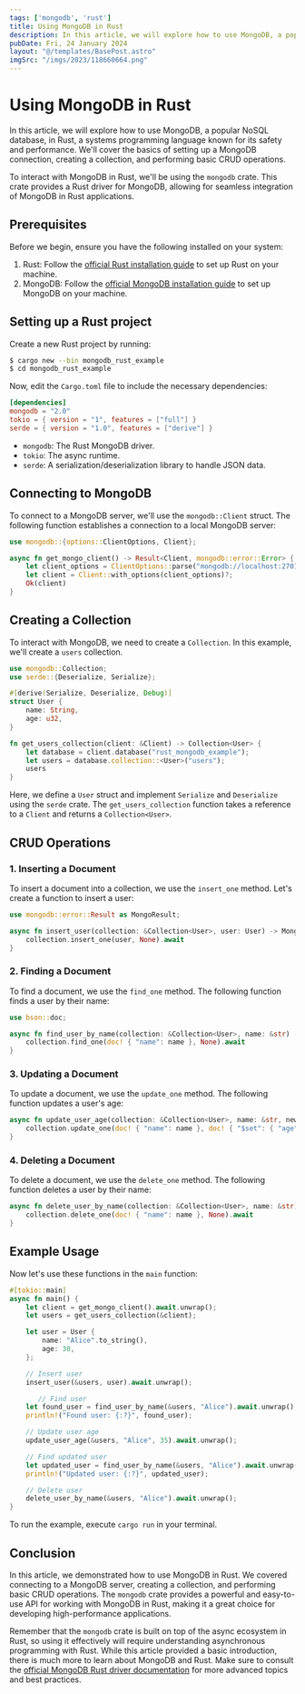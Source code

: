 ```yaml
---
tags: ['mongodb', 'rust']
title: Using MongoDB in Rust
description: In this article, we will explore how to use MongoDB, a popular NoSQL database, in Rust, a systems programming language known for its safety and performance. We'll cover the basics of setting up a MongoDB connection, creating a collection, and performing basic CRUD operations.
pubDate: Fri, 24 January 2024
layout: "@/templates/BasePost.astro"
imgSrc: "/imgs/2023/118660664.png"
---
```


# Using MongoDB in Rust

In this article, we will explore how to use MongoDB, a popular NoSQL database, in Rust, a systems programming language known for its safety and performance. We'll cover the basics of setting up a MongoDB connection, creating a collection, and performing basic CRUD operations.

To interact with MongoDB in Rust, we'll be using the `mongodb` crate. This crate provides a Rust driver for MongoDB, allowing for seamless integration of MongoDB in Rust applications.

## Prerequisites

Before we begin, ensure you have the following installed on your system:

1. Rust: Follow the [official Rust installation guide](https://www.rust-lang.org/tools/install) to set up Rust on your machine.
2. MongoDB: Follow the [official MongoDB installation guide](https://docs.mongodb.com/manual/installation/) to set up MongoDB on your machine.

## Setting up a Rust project

Create a new Rust project by running:

```bash
$ cargo new --bin mongodb_rust_example
$ cd mongodb_rust_example
```

Now, edit the `Cargo.toml` file to include the necessary dependencies:

```toml
[dependencies]
mongodb = "2.0"
tokio = { version = "1", features = ["full"] }
serde = { version = "1.0", features = ["derive"] }
```

- `mongodb`: The Rust MongoDB driver.
- `tokio`: The async runtime.
- `serde`: A serialization/deserialization library to handle JSON data.

## Connecting to MongoDB

To connect to a MongoDB server, we'll use the `mongodb::Client` struct. The following function establishes a connection to a local MongoDB server:

```rust
use mongodb::{options::ClientOptions, Client};

async fn get_mongo_client() -> Result<Client, mongodb::error::Error> {
    let client_options = ClientOptions::parse("mongodb://localhost:27017").await?;
    let client = Client::with_options(client_options)?;
    Ok(client)
}
```

## Creating a Collection

To interact with MongoDB, we need to create a `Collection`. In this example, we'll create a `users` collection. 

```rust
use mongodb::Collection;
use serde::{Deserialize, Serialize};

#[derive(Serialize, Deserialize, Debug)]
struct User {
    name: String,
    age: u32,
}

fn get_users_collection(client: &Client) -> Collection<User> {
    let database = client.database("rust_mongodb_example");
    let users = database.collection::<User>("users");
    users
}
```

Here, we define a `User` struct and implement `Serialize` and `Deserialize` using the `serde` crate. The `get_users_collection` function takes a reference to a `Client` and returns a `Collection<User>`.

## CRUD Operations

### 1. Inserting a Document

To insert a document into a collection, we use the `insert_one` method. Let's create a function to insert a user:

```rust
use mongodb::error::Result as MongoResult;

async fn insert_user(collection: &Collection<User>, user: User) -> MongoResult<mongodb::results::InsertOneResult> {
    collection.insert_one(user, None).await
}
```

### 2. Finding a Document

To find a document, we use the `find_one` method. The following function finds a user by their name:

```rust
use bson::doc;

async fn find_user_by_name(collection: &Collection<User>, name: &str) -> MongoResult<Option<User>> {
    collection.find_one(doc! { "name": name }, None).await
}
```

### 3. Updating a Document

To update a document, we use the `update_one` method. The following function updates a user's age:

```rust
async fn update_user_age(collection: &Collection<User>, name: &str, new_age: u32) -> MongoResult<mongodb::results::UpdateResult> {
    collection.update_one(doc! { "name": name }, doc! { "$set": { "age": new_age } }, None).await
}
```

### 4. Deleting a Document

To delete a document, we use the `delete_one` method. The following function deletes a user by their name:

```rust
async fn delete_user_by_name(collection: &Collection<User>, name: &str) -> MongoResult<mongodb::results::DeleteResult> {
    collection.delete_one(doc! { "name": name }, None).await
}
```

## Example Usage

Now let's use these functions in the `main` function:

```rust
#[tokio::main]
async fn main() {
    let client = get_mongo_client().await.unwrap();
    let users = get_users_collection(&client);

    let user = User {
        name: "Alice".to_string(),
        age: 30,
    };

    // Insert user
    insert_user(&users, user).await.unwrap();

       // Find user
    let found_user = find_user_by_name(&users, "Alice").await.unwrap();
    println!("Found user: {:?}", found_user);

    // Update user age
    update_user_age(&users, "Alice", 35).await.unwrap();

    // Find updated user
    let updated_user = find_user_by_name(&users, "Alice").await.unwrap();
    println!("Updated user: {:?}", updated_user);

    // Delete user
    delete_user_by_name(&users, "Alice").await.unwrap();
}
```

To run the example, execute `cargo run` in your terminal.

## Conclusion

In this article, we demonstrated how to use MongoDB in Rust. We covered connecting to a MongoDB server, creating a collection, and performing basic CRUD operations. The `mongodb` crate provides a powerful and easy-to-use API for working with MongoDB in Rust, making it a great choice for developing high-performance applications.

Remember that the `mongodb` crate is built on top of the async ecosystem in Rust, so using it effectively will require understanding asynchronous programming with Rust. While this article provided a basic introduction, there is much more to learn about MongoDB and Rust. Make sure to consult the [official MongoDB Rust driver documentation](https://docs.rs/mongodb/2.0.0/mongodb/) for more advanced topics and best practices.